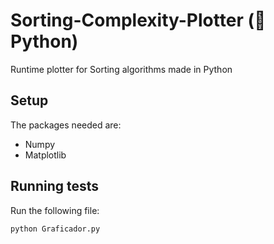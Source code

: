 # Sorting-Complexity-Plotter (🐍Python)
Runtime plotter for Sorting algorithms made in Python

## Setup
The packages needed are:
* Numpy
* Matplotlib

## Running tests
Run the following file:
```python
python Graficador.py
```
